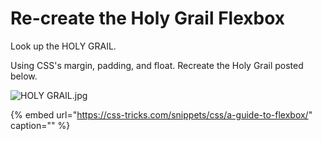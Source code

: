 # Re-create the Holy Grail Flexbox

Look up the HOLY GRAIL.

Using CSS's margin, padding, and float. Recreate the Holy Grail posted below.

![HOLY GRAIL.jpg](https://canvas.instructure.com/users/25279325/files/100347951/preview?verifier=djIJ09Wl42gQ7ldEVZtvqQcGSGrs1rUv1u7KtChB)

{% embed url="https://css-tricks.com/snippets/css/a-guide-to-flexbox/" caption="" %}

